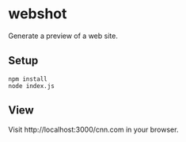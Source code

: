 # webshot
Generate a preview of a web site.

## Setup

```
npm install
node index.js
```

## View

Visit http://localhost:3000/cnn.com in your browser.
